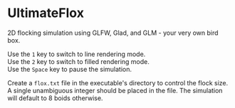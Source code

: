 # UltimateFlox
2D flocking simulation using GLFW, Glad, and GLM - your very own bird box.

Use the ```1``` key to switch to line rendering mode.<br>
Use the ```2``` key to switch to filled rendering mode.<br>
Use the ```Space``` key to pause the simulation.<br>

Create a ```flox.txt``` file in the executable's directory to control the flock size.
A single unambiguous integer should be placed in the file. The simulation will default to 8 boids otherwise.
